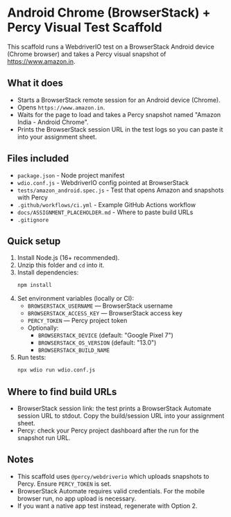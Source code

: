 # Android Chrome (BrowserStack) + Percy Visual Test Scaffold

This scaffold runs a WebdriverIO test on a BrowserStack Android device (Chrome browser) and takes a Percy visual snapshot of https://www.amazon.in.

## What it does
- Starts a BrowserStack remote session for an Android device (Chrome).
- Opens `https://www.amazon.in`.
- Waits for the page to load and takes a Percy snapshot named "Amazon India - Android Chrome".
- Prints the BrowserStack session URL in the test logs so you can paste it into your assignment sheet.

## Files included
- `package.json` - Node project manifest
- `wdio.conf.js` - WebdriverIO config pointed at BrowserStack
- `tests/amazon_android.spec.js` - Test that opens Amazon and snapshots with Percy
- `.github/workflows/ci.yml` - Example GitHub Actions workflow
- `docs/ASSIGNMENT_PLACEHOLDER.md` - Where to paste build URLs
- `.gitignore`

## Quick setup
1. Install Node.js (16+ recommended).
2. Unzip this folder and `cd` into it.
3. Install dependencies:
   ```bash
   npm install
   ```
4. Set environment variables (locally or CI):
   - `BROWSERSTACK_USERNAME` — BrowserStack username
   - `BROWSERSTACK_ACCESS_KEY` — BrowserStack access key
   - `PERCY_TOKEN` — Percy project token
   - Optionally:
     - `BROWSERSTACK_DEVICE` (default: "Google Pixel 7")
     - `BROWSERSTACK_OS_VERSION` (default: "13.0")
     - `BROWSERSTACK_BUILD_NAME`
5. Run tests:
   ```bash
   npx wdio run wdio.conf.js
   ```

## Where to find build URLs
- BrowserStack session link: the test prints a BrowserStack Automate session URL to stdout. Copy the build/session URL into your assignment sheet.
- Percy: check your Percy project dashboard after the run for the snapshot run URL.

## Notes
- This scaffold uses `@percy/webdriverio` which uploads snapshots to Percy. Ensure `PERCY_TOKEN` is set.
- BrowserStack Automate requires valid credentials. For the mobile browser run, no app upload is necessary.
- If you want a native app test instead, regenerate with Option 2.
